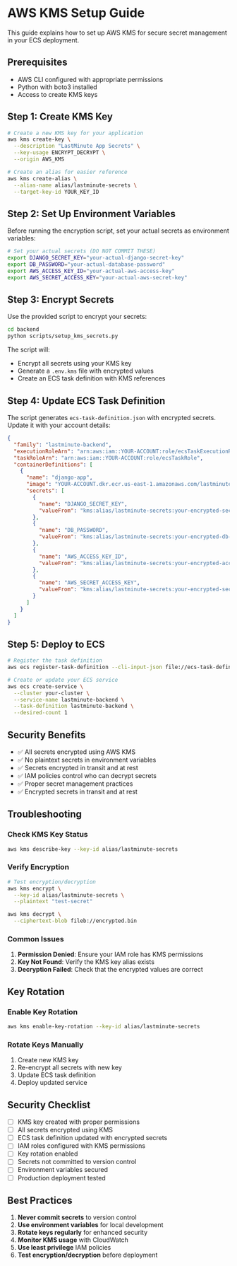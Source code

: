 # AWS KMS Setup Guide

This guide explains how to set up AWS KMS for secure secret management in your ECS deployment.

## Prerequisites

- AWS CLI configured with appropriate permissions
- Python with boto3 installed
- Access to create KMS keys

## Step 1: Create KMS Key

```bash
# Create a new KMS key for your application
aws kms create-key \
  --description "LastMinute App Secrets" \
  --key-usage ENCRYPT_DECRYPT \
  --origin AWS_KMS

# Create an alias for easier reference
aws kms create-alias \
  --alias-name alias/lastminute-secrets \
  --target-key-id YOUR_KEY_ID
```

## Step 2: Set Up Environment Variables

Before running the encryption script, set your actual secrets as environment variables:

```bash
# Set your actual secrets (DO NOT COMMIT THESE)
export DJANGO_SECRET_KEY="your-actual-django-secret-key"
export DB_PASSWORD="your-actual-database-password"
export AWS_ACCESS_KEY_ID="your-actual-aws-access-key"
export AWS_SECRET_ACCESS_KEY="your-actual-aws-secret-key"
```

## Step 3: Encrypt Secrets

Use the provided script to encrypt your secrets:

```bash
cd backend
python scripts/setup_kms_secrets.py
```

The script will:
- Encrypt all secrets using your KMS key
- Generate a `.env.kms` file with encrypted values
- Create an ECS task definition with KMS references

## Step 4: Update ECS Task Definition

The script generates `ecs-task-definition.json` with encrypted secrets. Update it with your account details:

```json
{
  "family": "lastminute-backend",
  "executionRoleArn": "arn:aws:iam::YOUR-ACCOUNT:role/ecsTaskExecutionRole",
  "taskRoleArn": "arn:aws:iam::YOUR-ACCOUNT:role/ecsTaskRole",
  "containerDefinitions": [
    {
      "name": "django-app",
      "image": "YOUR-ACCOUNT.dkr.ecr.us-east-1.amazonaws.com/lastminute-backend:latest",
      "secrets": [
        {
          "name": "DJANGO_SECRET_KEY",
          "valueFrom": "kms:alias/lastminute-secrets:your-encrypted-secret-key"
        },
        {
          "name": "DB_PASSWORD",
          "valueFrom": "kms:alias/lastminute-secrets:your-encrypted-db-password"
        },
        {
          "name": "AWS_ACCESS_KEY_ID",
          "valueFrom": "kms:alias/lastminute-secrets:your-encrypted-access-key"
        },
        {
          "name": "AWS_SECRET_ACCESS_KEY",
          "valueFrom": "kms:alias/lastminute-secrets:your-encrypted-secret-key"
        }
      ]
    }
  ]
}
```

## Step 5: Deploy to ECS

```bash
# Register the task definition
aws ecs register-task-definition --cli-input-json file://ecs-task-definition.json

# Create or update your ECS service
aws ecs create-service \
  --cluster your-cluster \
  --service-name lastminute-backend \
  --task-definition lastminute-backend \
  --desired-count 1
```

## Security Benefits

- ✅ All secrets encrypted using AWS KMS
- ✅ No plaintext secrets in environment variables
- ✅ Secrets encrypted in transit and at rest
- ✅ IAM policies control who can decrypt secrets
- ✅ Proper secret management practices
- ✅ Encrypted secrets in transit and at rest

## Troubleshooting

### Check KMS Key Status
```bash
aws kms describe-key --key-id alias/lastminute-secrets
```

### Verify Encryption
```bash
# Test encryption/decryption
aws kms encrypt \
  --key-id alias/lastminute-secrets \
  --plaintext "test-secret"

aws kms decrypt \
  --ciphertext-blob fileb://encrypted.bin
```

### Common Issues

1. **Permission Denied**: Ensure your IAM role has KMS permissions
2. **Key Not Found**: Verify the KMS key alias exists
3. **Decryption Failed**: Check that the encrypted values are correct

## Key Rotation

### Enable Key Rotation
```bash
aws kms enable-key-rotation --key-id alias/lastminute-secrets
```

### Rotate Keys Manually
1. Create new KMS key
2. Re-encrypt all secrets with new key
3. Update ECS task definition
4. Deploy updated service

## Security Checklist

- [ ] KMS key created with proper permissions
- [ ] All secrets encrypted using KMS
- [ ] ECS task definition updated with encrypted secrets
- [ ] IAM roles configured with KMS permissions
- [ ] Key rotation enabled
- [ ] Secrets not committed to version control
- [ ] Environment variables secured
- [ ] Production deployment tested

## Best Practices

1. **Never commit secrets** to version control
2. **Use environment variables** for local development
3. **Rotate keys regularly** for enhanced security
4. **Monitor KMS usage** with CloudWatch
5. **Use least privilege** IAM policies
6. **Test encryption/decryption** before deployment 